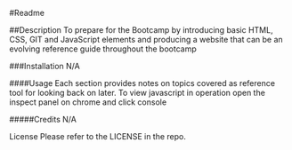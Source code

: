 #Readme

##Description
To prepare for the Bootcamp by introducing basic HTML, CSS, GIT and JavaScript elements and producing a website that can be an evolving reference guide throughout the bootcamp

###Installation
N/A

####Usage
Each section provides notes on topics covered as reference tool for looking back on later. To view javascript in operation open the inspect panel on chrome and click console

#####Credits
N/A

License
Please refer to the LICENSE in the repo.
